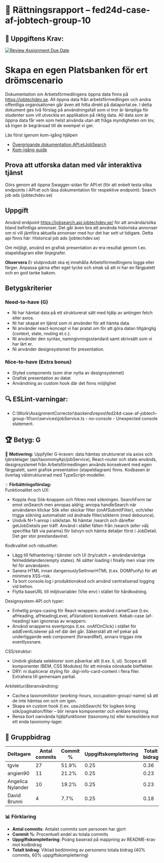 # 📌 Rättningsrapport – fed24d-case-af-jobtech-group-10

## 🎯 Uppgiftens Krav:
[![Review Assignment Due Date](https://classroom.github.com/assets/deadline-readme-button-22041afd0340ce965d47ae6ef1cefeee28c7c493a6346c4f15d667ab976d596c.svg)](https://classroom.github.com/a/6VsM7MHT)
# Skapa en egen Platsbanken för ert drömscenario 

Dokumentation om Arbetsförmedlingens öppna data finns på https://jobtechdev.se. All öppna data från arbetsförmedlingen och andra offentliga organisationen går även att hitta direkt på dataportal.se. 
I detta dokument ges två förslag på användningsfall som vi tror är lämpliga för studenter som vill utveckla en applikation på riktig data. All data som är öppna data får vem som helst använda utan att fråga myndigheten om lov, så ingen är begränsad till de exempel vi ger.

Läs först igenom kom-igång hjälpen 

-  [Övergripande dokumentation API:etJobSearch](https://jobtechdev.se/sv/components/jobsearch)
-  [Kom-igång guide](https://gitlab.com/arbetsformedlingen/education/education-api/-/blob/main/GETTING_STARTED.md)

## Prova att utforska datan med vår interaktiva tjänst 

Görs genom att öppna Swagger-sidan för API:et (för att enkelt testa olika endpoints i API:et och läsa dokumentation för respektive endpoint): Search job ads (jobtechdev.se) 

## Uppgift 

Använd endpoint https://jobsearch.api.jobtechdev.se/ för att använda/söka bland befintliga annonser. 
Det går även bra att använda historiska annonser om ni vill jämföra aktuella annonser med hur det har sett ut tidigare. Detta api finns här: Historical job ads (jobtechdev.se)

Om möjligt, använd en grafisk presentation av era resultat genom t.ex. stapeldiagram eller linjegrafer.

**Observera**
Er slutprodukt ska ej innehålla Arbetsförmedlingens logga eller färger. Anpassa gärna efter eget tycke och smak så att ni har en färgpalett och en god tanke bakom. 

## Betygskriterier 

### Need-to-have (G) 
- Ni har hämtat data på ett strukturerat sätt med hjälp av antingen fetch eller axios. 
- Ni har skapat en tjänst som ni använder för att hämta data. 
- Ni använder react-koncept vi har pratat om för att göra datan tillgänglig (context, state, routing et.c.). 
- Ni använder den syntax, namngivningsstandard samt skrivsätt som vi har lärt er.  
- Ni använder designsystemet för presentation. 

### Nice-to-have (Extra bonus) 
- Styled components (som drar nytta av designsystemet) 
- Grafisk presentation av datat 
- Användning av custom hook där det finns möjlighet

## 🔍 ESLint-varningar:
- C:\Work\AssignmentCorrector\backend\repos\fed24d-case-af-jobtech-group-10\src\services\jobService.ts - no-console - Unexpected console statement.

## 🏆 **Betyg: G**
📌 **Motivering:** Uppfyller G-kraven: data hämtas strukturerat via axios och tjänstelager (api/taxonomyApi/jobService), React-router och state används, designsystemet från Arbetsförmedlingen används konsekvent med egen färgpalett, samt grafisk presentation (stapeldiagram) finns. Kodbasen är överlag välstrukturerad med TypeScript-modeller.

💡 **Förbättringsförslag:**  
Funktionalitet och UX:
- Koppla ihop Sök-knappen och filtren med sökningen. SearchForm tar emot onSearch men anropas aldrig; anropa handleSearch när användaren klickar Sök eller skickar filter (onAfSubmitFilter), och/eller trigga sökning automatiskt vid ändrade filter/sökterm (med debounce).
- Undvik N+1-anrop i söklistan. Ni hämtar /search och därefter getJobDetails per träff. Använd i stället fälten från /search (eller välj specifika fält via params) för listvyn och hämta detaljer först i JobDetail. Det ger stor prestandavinst.

Kodkvalitet och robusthet:
- Lägg till felhantering i tjänster och UI (try/catch + användarvänliga felmeddelanden/empty states). Ni sätter loading i finally men visar inte fel för användaren.
- Sanera HTML innan dangerouslySetInnerHTML (t.ex. DOMPurify) för att minimera XSS-risk.
- Ta bort console.log i produktionskod och använd centraliserad logging vid behov.
- Flytta baseURL till miljövariabler (Vite env) i stället för hårdkodning.

Designsystem-API och typer:
- Enhetlig props-casing för React-wrappers: använd camelCase (t.ex. afHeading, afHeadingLevel, afVariation) konsekvent. Kebab-case (af-heading) kan ignoreras av wrappern.
- Använd wrapperns eventprops (t.ex. onAfOnClick) i stället för addEventListener på ref där det går. Säkerställ att ref pekar på underliggande web component (forwardRef), annars triggas inte eventlyssnare.

CSS/struktur:
- Undvik globala selektorer som påverkar allt (t.ex. li, ul). Scope:a till komponenter (BEM, CSS Modules) för att minska oönskade bieffekter.
- DRY: ni duplicerar styling för .digi-info-card-content i flera filer. Extrahera till gemensam partial.

Arkitektur/återanvändning:
- Cache:a taxonomilistor (working-hours, occupation-group/-name) så att de inte hämtas om och om igen.
- Skapa en custom hook (t.ex. useJobSearch) för logiken kring sök/pagination/filter – blir renare komponenter och enklare testning.
- Rensa bort oanvända hjälpfunktioner (taxonomy.ts) eller konsolidera mot ett enda taxonomy-lager.

## 👥 Gruppbidrag

| Deltagare | Antal commits | Commit % | Uppgiftskomplettering | Totalt bidrag |
| --------- | -------------- | -------- | ---------------------- | ------------- |
| tgvie | 27 | 51.9% | 0.25 | 0.36 |
| angien90 | 11 | 21.2% | 0.25 | 0.23 |
| Angelica Nylander | 10 | 19.2% | 0.25 | 0.23 |
| David Brunni | 4 | 7.7% | 0.25 | 0.18 |


### 📊 Förklaring
- **Antal commits**: Antalet commits som personen har gjort
- **Commit %**: Procentuell andel av totala commits
- **Uppgiftskomplettering**: Poäng baserad på mappning av README-krav mot kodbidrag 
- **Totalt bidrag**: Viktad bedömning av personens totala bidrag (40% commits, 60% uppgiftskomplettering)
